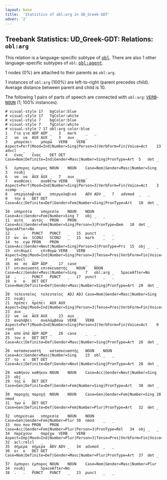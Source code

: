 ```yaml
---
layout: base
title:  'Statistics of obl:arg in UD_Greek-GDT'
udver: '2'
---
```


## Treebank Statistics: UD_Greek-GDT: Relations: `obl:arg`

This relation is a language-specific subtype of <tt><a href="el_gdt-dep-obl.html">obl</a></tt>.
There are also 1 other language-specific subtypes of `obl`: <tt><a href="el_gdt-dep-obl-agent.html">obl:agent</a></tt>.

1 nodes (0%) are attached to their parents as `obl:arg`.

1 instances of `obl:arg` (100%) are left-to-right (parent precedes child).
Average distance between parent and child is 10.

The following 1 pairs of parts of speech are connected with `obl:arg`: <tt><a href="el_gdt-pos-VERB.html">VERB</a></tt>-<tt><a href="el_gdt-pos-NOUN.html">NOUN</a></tt> (1; 100% instances).


~~~ conllu
# visual-style 17	bgColor:blue
# visual-style 17	fgColor:white
# visual-style 7	bgColor:blue
# visual-style 7	fgColor:white
# visual-style 7 17 obl:arg	color:blue
1	Για	για	ADP	ADP	_	3	mark	_	_
2	να	να	AUX	AUX	_	3	aux	_	_
3	μπορέσει	μπορώ	VERB	VERB	Aspect=Perf|Mood=Ind|Number=Sing|Person=3|VerbForm=Fin|Voice=Act	23	advcl	_	_
4	ένας	ένας	DET	DET	Case=Nom|Definite=Ind|Gender=Masc|Number=Sing|PronType=Art	5	det	_	_
5	έμπορος	έμπορος	NOUN	NOUN	Case=Nom|Gender=Masc|Number=Sing	3	nsubj	_	_
6	να	να	AUX	AUX	_	7	aux	_	_
7	αναθέσει	αναθέτω	VERB	VERB	Aspect=Perf|Mood=Ind|Number=Sing|Person=3|VerbForm=Fin|Voice=Act	3	xcomp	_	_
8	υπεργολαβικά	υπεργολαβικά	ADV	ADV	_	7	advmod	_	_
9	την	ο	DET	DET	Case=Acc|Definite=Def|Gender=Fem|Number=Sing|PronType=Art	10	det	_	_
10	υπηρεσία	υπηρεσία	NOUN	NOUN	Case=Acc|Gender=Fem|Number=Sing	7	obj	_	_
11	αυτή	αυτός	PRON	PRON	Case=Acc|Gender=Fem|Number=Sing|Person=3|PronType=Dem	10	det	_	SpaceAfter=No
12	,	,	PUNCT	PUNCT	_	15	punct	_	_
13	αν	αν	SCONJ	SCONJ	_	15	mark	_	_
14	το	εγώ	PRON	PRON	Case=Acc|Gender=Neut|Number=Sing|Person=3|PronType=Prs	15	obj	_	_
15	επιθυμεί	επιθυμώ	VERB	VERB	Aspect=Imp|Mood=Ind|Number=Sing|Person=3|Tense=Pres|VerbForm=Fin|Voice=Act	7	advcl	_	_
16	σε	σε	ADP	ADP	_	17	case	_	_
17	επισκευαστή	επισκευαστής	NOUN	NOUN	Case=Acc|Gender=Masc|Number=Sing	7	obl:arg	_	SpaceAfter=No
18	,	,	PUNCT	PUNCT	_	17	punct	_	_
19	ο	ο	DET	DET	Case=Nom|Definite=Def|Gender=Masc|Number=Sing|PronType=Art	20	det	_	_
20	τελευταίος	τελευταίος	ADJ	ADJ	Case=Nom|Gender=Masc|Number=Sing	23	nsubj	_	_
21	πρέπει	πρέπει	AUX	AUX	Aspect=Imp|Mood=Ind|Number=Sing|Person=3|Tense=Pres|VerbForm=Fin|Voice=Act	23	aux	_	_
22	να	να	AUX	AUX	_	23	aux	_	_
23	αναλάβει	αναλαμβάνω	VERB	VERB	Aspect=Perf|Mood=Ind|Number=Sing|Person=3|VerbForm=Fin|Voice=Act	0	root	_	_
24	από	από	ADP	ADP	_	26	case	_	_
25	τον	ο	DET	DET	Case=Acc|Definite=Def|Gender=Masc|Number=Sing|PronType=Art	26	det	_	_
26	κατασκευαστή	κατασκευαστής	NOUN	NOUN	Case=Acc|Gender=Masc|Number=Sing	23	obl	_	_
27	το	ο	DET	DET	Case=Acc|Definite=Def|Gender=Neut|Number=Sing|PronType=Art	28	det	_	_
28	καθήκον	καθήκον	NOUN	NOUN	Case=Acc|Gender=Neut|Number=Sing	23	obj	_	_
29	της	ο	DET	DET	Case=Gen|Definite=Def|Gender=Fem|Number=Sing|PronType=Art	30	det	_	_
30	παροχής	παροχή	NOUN	NOUN	Case=Gen|Gender=Fem|Number=Sing	28	nmod	_	_
31	των	ο	DET	DET	Case=Gen|Definite=Def|Gender=Fem|Number=Plur|PronType=Art	32	det	_	_
32	υπηρεσιών	υπηρεσία	NOUN	NOUN	Case=Gen|Gender=Fem|Number=Plur	30	nmod	_	_
33	που	που	PRON	PRON	Case=Acc|Gender=Fem|Number=Plur|Person=3|PronType=Rel	34	obj	_	_
34	παρέχουν	παρέχω	VERB	VERB	Aspect=Imp|Mood=Ind|Number=Plur|Person=3|Tense=Pres|VerbForm=Fin|Voice=Act	32	acl:relcl	_	_
35	σήμερα	σήμερα	ADV	ADV	_	34	advmod	_	_
36	οι	ο	DET	DET	Case=Nom|Definite=Def|Gender=Masc|Number=Plur|PronType=Art	37	det	_	_
37	έμποροι	έμπορος	NOUN	NOUN	Case=Nom|Gender=Masc|Number=Plur	34	nsubj	_	SpaceAfter=No
38	.	.	PUNCT	PUNCT	_	23	punct	_	_

~~~


